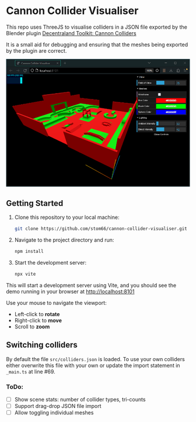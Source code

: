 # Cannon Collider Visualiser

This repo uses ThreeJS to visualise colliders in a JSON file exported by the Blender plugin [Decentraland Toolkit: Cannon Colliders](https://github.com/stom66/blender-dcltk-cannon-colliders/)

It is a small aid for debugging and ensuring that the meshes being exported by the plugin are correct. 

![Preview of the visualiser](./preview.png)

## Getting Started

1. Clone this repository to your local machine:

    ```bash
    git clone https://github.com/stom66/cannon-collider-visualiser.git
    ```

2. Navigate to the project directory and run:

    ```bash
    npm install
    ```

3. Start the development server:

    ```bash
    npx vite
    ```

This will start a development server using Vite, and you should see the demo running in your browser at [http://localhost:8101](http://localhost:8101)

Use your mouse to navigate the viewport:
	
* Left-click to **rotate**
* Right-click to **move**
* Scroll to **zoom**

## Switching colliders

By default the file `src/colliders.json` is loaded. To use your own colliders either overwrite this file with your own or update the import statement in `_main.ts` at line #69.


### ToDo:

* [ ] Show scene stats: number of collider types, tri-counts  
* [ ] Support drag-drop JSON file import  
* [ ] Allow toggling individual meshes  
